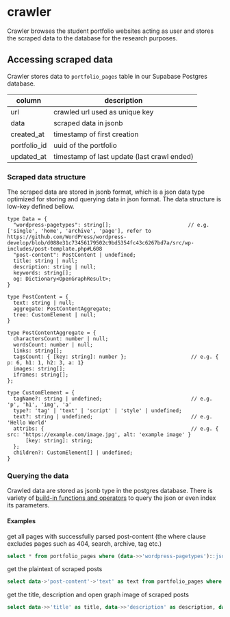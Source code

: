 # crawler

Crawler browses the student portfolio websites acting as user and stores the scraped data to the database for the research purposes.

## Accessing scraped data

Crawler stores data to `portfolio_pages` table in our Supabase Postgres database.

| column       | description                                 |
| ------------ | ------------------------------------------- |
| url          | crawled url used as unique key              |
| data         | scraped data in jsonb                       |
| created_at   | timestamp of first creation                 |
| portfolio_id | uuid of the portfolio                       |
| updated_at   | timestamp of last update (last crawl ended) |

### Scraped data structure

The scraped data are stored in jsonb format, which is a json data type
optimized for storing and querying data in json format.
The data structure is low-key defined bellow.

```
type Data = {
  "wordpress-pagetypes": string[];                         // e.g. ['single', 'home', 'archive', 'page'], refer to https://github.com/WordPress/wordpress-develop/blob/d088e31c73456179502c9bd5354fc43c6267bd7a/src/wp-includes/post-template.php#L608
  "post-content": PostContent | undefined;
  title: string | null;
  description: string | null;
  keywords: string[];
  og: Dictionary<OpenGraphResult>;
}

type PostContent = {
  text: string | null;
  aggregate: PostContentAggregate;
  tree: CustomElement | null;
}

type PostContentAggregate = {
  charactersCount: number | null;
  wordsCount: number | null;
  links: string[];
  tagsCount: { [key: string]: number };                     // e.g. { p: 6, h1: 1, h2: 3, a: 1}
  images: string[];
  iframes: string[];
};

type CustomElement = {
  tagName?: string | undefined;                             // e.g. 'p', 'h1', 'img', 'a'
  type?: 'tag' | 'text' | 'script' | 'style' | undefined;
  text?: string | undefined;                                // e.g. 'Hello World'
  attribs: {                                                // e.g. { src: 'https://example.com/image.jpg', alt: 'example image' }
      [key: string]: string;
  };
  children?: CustomElement[] | undefined;
}

```

### Querying the data

Crawled data are stored as jsonb type in the postgres database.
There is variety of [build-in functions and operators](https://www.postgresql.org/docs/9.4/functions-json.html) to query the json or even index its parameters.

#### Examples

get all pages with successfully parsed post-content (the where clause excludes pages such as 404, search, archive, tag etc.)

```sql
select * from portfolio_pages where (data->>'wordpress-pagetypes')::jsonb ?|	array['single', 'page'] and json_typeof(data->'post-content') != 'null' and json_typeof(data->'post-content'->'tree') != 'null';
```

get the plaintext of scraped posts

```sql
select data->'post-content'->'text' as text from portfolio_pages where (data->>'wordpress-pagetypes')::jsonb ?|	array['single', 'page'] and json_typeof(data->'post-content') != 'null' and json_typeof(data->'post-content'->'tree') != 'null';
```

get the title, description and open graph image of scraped posts

```sql
select data->>'title' as title, data->>'description' as description, data->'og'->'image'->'imageValue' as og_image from portfolio_pages where (data->>'wordpress-pagetypes')::jsonb ?|	array['single', 'page'] and json_typeof(data->'post-content') != 'null' and json_typeof(data->'post-content'->'tree') != 'null';
```
